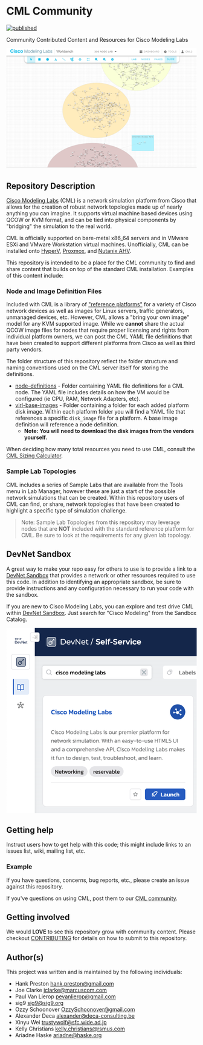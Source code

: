 # CML Community

[![published](https://static.production.devnetcloud.com/codeexchange/assets/images/devnet-published.svg)](https://developer.cisco.com/codeexchange/github/repo/CiscoDevNet/cml-community)

Community Contributed Content and Resources for Cisco Modeling Labs

![CML Screenshot](readme_images/cml-lab.png)

## Repository Description

[Cisco Modeling Labs](http://developer.cisco.com/modeling-labs) (CML) is a network simulation platform from Cisco that allows for the creation of robust network topologies made up of nearly anything you can imagine. It supports virtual machine based devices using QCOW or KVM format, and can be tied into physical components by "bridging" the simulation to the real world.  

CML is officially supported on bare-metal x86\_64 servers and in VMware ESXi and VMware Workstation virtual machines.
Unofficially, CML can be installed onto [HyperV](documentation/cml_on_hyperv.md), [Proxmox](documentation/cml_on_proxmox.md),
and [Nutanix AHV](documentation/cml_on_nutanix.md).

This repository is intended to be a place for the CML community to find and share content that builds on top of the standard CML installation.  Examples of this content include:

### Node and Image Definition Files

Included with CML is a library of ["reference platforms"](https://developer.cisco.com/docs/modeling-labs/#!reference-platforms-and-images) for a variety of Cisco network devices as well as images for Linux servers, traffic generators, unmanaged devices, etc.  However, CML allows a "bring your own image" model for any KVM supported image.  While we **cannot** share the actual QCOW image files for nodes that require proper licensing and rights from individual platform owners, we can post the CML YAML file definitions that have been created to support different platforms from Cisco as well as third party vendors.

The folder structure of this repository reflect the folder structure and naming conventions used on the CML server itself for storing the definitions.

* [node-definitions](node-definitions) - Folder containing YAML file definitions for a CML node. The YAML file includes details on how the VM would be configured (ie CPU, RAM, Network Adapters, etc).
* [virl-base-images](virl-base-images) - Folder containing a folder for each added platform disk image. Within each platform folder you will find a YAML file that references a specific `disk_image` file for a platform. A base image definition will reference a node definition.
  * **Note: You will need to download the disk images from the vendors yourself.**

When deciding how many total resources you need to use CML, consult the [CML Sizing Calculator](documentation/cml_sizing_calculator.xlsx).

### Sample Lab Topologies

CML includes a series of Sample Labs that are available from the Tools menu in Lab Manager, however these are just a start of the possible network simulations that can be created.  Within this repository users of CML can find, or share, network topologies that have been created to highlight a specific type of simulation challenge.

> Note: Sample Lab Topologies from this repository may leverage nodes that are **NOT** included with the standard reference platform for CML. Be sure to look at the requirements for any given lab topology.

## DevNet Sandbox

A great way to make your repo easy for others to use is to provide a link to a [DevNet Sandbox](https://developer.cisco.com/site/sandbox/) that provides a network or other resources required to use this code. In addition to identifying an appropriate sandbox, be sure to provide instructions and any configuration necessary to run your code with the sandbox.

If you are new to Cisco Modeling Labs, you can explore and test drive CML within [DevNet Sandbox](https://developer.cisco.com/site/sandbox/). Just search for "Cisco Modeling" from the Sandbox Catalog.

![DevNet Sandbox Screenshot](readme_images/sandbox-catalog-cml.png)

## Getting help

Instruct users how to get help with this code; this might include links to an issues list, wiki, mailing list, etc.

### Example

If you have questions, concerns, bug reports, etc., please create an issue against this repository.

If you've questions on using CML, post them to our [CML community](https://developer.cisco.com/docs/modeling-labs/#!support).

## Getting involved

We would **LOVE** to see this repository grow with community content. Please checkout [CONTRIBUTING](./CONTRIBUTING.md) for details on how to submit to this repository.

## Author(s)

This project was written and is maintained by the following individuals:

* Hank Preston <hank.preston@gmail.com>
* Joe Clarke <jclarke@marcuscom.com>
* Paul Van Lierop <pevanlierop@gmail.com>
* sig9 <sig9@sig9.org>
* Ozzy Schoonover <OzzySchoonover@gmail.com>
* Alexander Deca <alexander@deca-consulting.be>
* Xinyu Wei <trustywolf@sfc.wide.ad.jp>
* Kelly Christians <kelly.christians@rsmus.com>
* Ariadne Haske <ariadne@haske.org>
